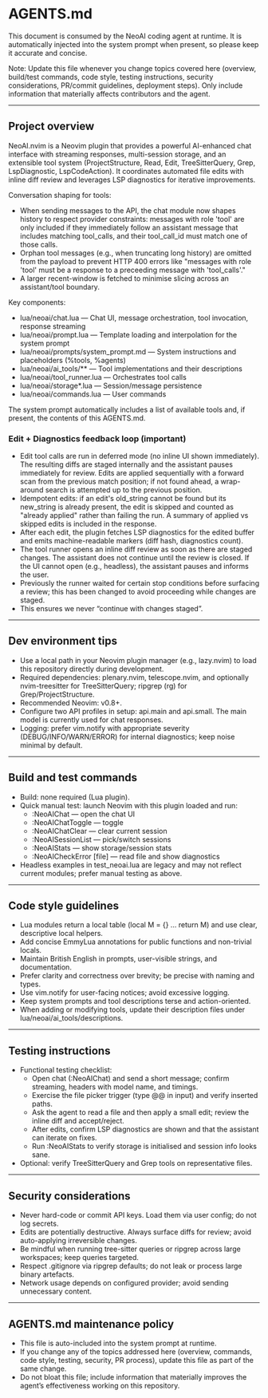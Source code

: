 # AGENTS.md

This document is consumed by the NeoAI coding agent at runtime. It is automatically injected into the system prompt when present, so please keep it accurate and concise.

Note: Update this file whenever you change topics covered here (overview, build/test commands, code style, testing instructions, security considerations, PR/commit guidelines, deployment steps). Only include information that materially affects contributors and the agent.

---

## Project overview
NeoAI.nvim is a Neovim plugin that provides a powerful AI-enhanced chat interface with streaming responses, multi-session storage, and an extensible tool system (ProjectStructure, Read, Edit, TreeSitterQuery, Grep, LspDiagnostic, LspCodeAction). It coordinates automated file edits with inline diff review and leverages LSP diagnostics for iterative improvements.

Conversation shaping for tools:
- When sending messages to the API, the chat module now shapes history to respect provider constraints: messages with role 'tool' are only included if they immediately follow an assistant message that includes matching tool_calls, and their tool_call_id must match one of those calls.
- Orphan tool messages (e.g., when truncating long history) are omitted from the payload to prevent HTTP 400 errors like "messages with role 'tool' must be a response to a preceeding message with 'tool_calls'."
- A larger recent-window is fetched to minimise slicing across an assistant/tool boundary.

Key components:
- lua/neoai/chat.lua — Chat UI, message orchestration, tool invocation, response streaming
- lua/neoai/prompt.lua — Template loading and interpolation for the system prompt
- lua/neoai/prompts/system_prompt.md — System instructions and placeholders (%tools, %agents)
- lua/neoai/ai_tools/** — Tool implementations and their descriptions
- lua/neoai/tool_runner.lua — Orchestrates tool calls
- lua/neoai/storage*.lua — Session/message persistence
- lua/neoai/commands.lua — User commands

The system prompt automatically includes a list of available tools and, if present, the contents of this AGENTS.md.

### Edit + Diagnostics feedback loop (important)
- Edit tool calls are run in deferred mode (no inline UI shown immediately). The resulting diffs are staged internally and the assistant pauses immediately for review. Edits are applied sequentially with a forward scan from the previous match position; if not found ahead, a wrap-around search is attempted up to the previous position.
- Idempotent edits: if an edit's old_string cannot be found but its new_string is already present, the edit is skipped and counted as "already applied" rather than failing the run. A summary of applied vs skipped edits is included in the response.
- After each edit, the plugin fetches LSP diagnostics for the edited buffer and emits machine-readable markers (diff hash, diagnostics count).
- The tool runner opens an inline diff review as soon as there are staged changes. The assistant does not continue until the review is closed. If the UI cannot open (e.g., headless), the assistant pauses and informs the user.
- Previously the runner waited for certain stop conditions before surfacing a review; this has been changed to avoid proceeding while changes are staged.
- This ensures we never “continue with changes staged”.


---

## Dev environment tips
- Use a local path in your Neovim plugin manager (e.g., lazy.nvim) to load this repository directly during development.
- Required dependencies: plenary.nvim, telescope.nvim, and optionally nvim-treesitter for TreeSitterQuery; ripgrep (rg) for Grep/ProjectStructure.
- Recommended Neovim: v0.8+.
- Configure two API profiles in setup: api.main and api.small. The main model is currently used for chat responses.
- Logging: prefer vim.notify with appropriate severity (DEBUG/INFO/WARN/ERROR) for internal diagnostics; keep noise minimal by default.

---

## Build and test commands
- Build: none required (Lua plugin).
- Quick manual test: launch Neovim with this plugin loaded and run:
  - :NeoAIChat — open the chat UI
  - :NeoAIChatToggle — toggle
  - :NeoAIChatClear — clear current session
  - :NeoAISessionList — pick/switch sessions
  - :NeoAIStats — show storage/session stats
  - :NeoAICheckError [file] — read file and show diagnostics
- Headless examples in test_neoai.lua are legacy and may not reflect current modules; prefer manual testing as above.

---

## Code style guidelines
- Lua modules return a local table (local M = {} … return M) and use clear, descriptive local helpers.
- Add concise EmmyLua annotations for public functions and non-trivial locals.
- Maintain British English in prompts, user-visible strings, and documentation.
- Prefer clarity and correctness over brevity; be precise with naming and types.
- Use vim.notify for user-facing notices; avoid excessive logging.
- Keep system prompts and tool descriptions terse and action-oriented.
- When adding or modifying tools, update their description files under lua/neoai/ai_tools/descriptions.

---

## Testing instructions
- Functional testing checklist:
  - Open chat (:NeoAIChat) and send a short message; confirm streaming, headers with model name, and timings.
  - Exercise the file picker trigger (type @@ in input) and verify inserted paths.
  - Ask the agent to read a file and then apply a small edit; review the inline diff and accept/reject.
  - After edits, confirm LSP diagnostics are shown and that the assistant can iterate on fixes.
  - Run :NeoAIStats to verify storage is initialised and session info looks sane.
- Optional: verify TreeSitterQuery and Grep tools on representative files.

---

## Security considerations
- Never hard-code or commit API keys. Load them via user config; do not log secrets.
- Edits are potentially destructive. Always surface diffs for review; avoid auto-applying irreversible changes.
- Be mindful when running tree-sitter queries or ripgrep across large workspaces; keep queries targeted.
- Respect .gitignore via ripgrep defaults; do not leak or process large binary artefacts.
- Network usage depends on configured provider; avoid sending unnecessary content.

---

## AGENTS.md maintenance policy
- This file is auto-included into the system prompt at runtime.
- If you change any of the topics addressed here (overview, commands, code style, testing, security, PR process), update this file as part of the same change.
- Do not bloat this file; include information that materially improves the agent’s effectiveness working on this repository.



